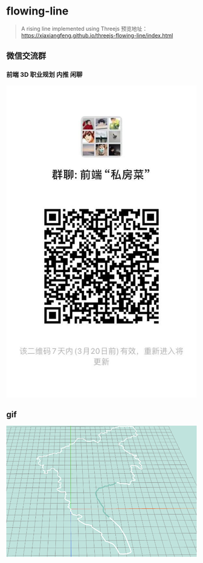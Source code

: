 # flowing-line

> A rising line implemented using Threejs 预览地址：https://xiaxiangfeng.github.io/threejs-flowing-line/index.html

## 微信交流群

### 前端 3D 职业规划 内推 闲聊

![Image text](weixin.jpg)

## gif

![Image text](line.gif)
